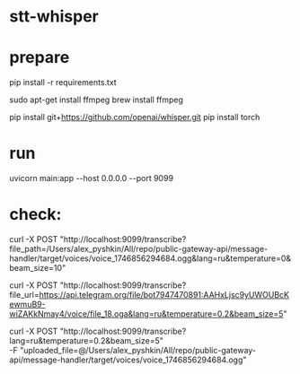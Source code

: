 # stt-whisper

# prepare
pip install -r requirements.txt

sudo apt-get install ffmpeg
brew install ffmpeg

pip install git+https://github.com/openai/whisper.git
pip install torch

# run
uvicorn main:app --host 0.0.0.0 --port 9099


# check:
curl -X POST "http://localhost:9099/transcribe?file_path=/Users/alex_pyshkin/All/repo/public-gateway-api/message-handler/target/voices/voice_1746856294684.ogg&lang=ru&temperature=0&beam_size=10"

curl -X POST "http://localhost:9099/transcribe?file_url=https://api.telegram.org/file/bot7947470891:AAHxLjsc9yUWOUBcKewmuB9-wiZAKkNmay4/voice/file_18.oga&lang=ru&temperature=0.2&beam_size=5"

curl -X POST "http://localhost:9099/transcribe?lang=ru&temperature=0.2&beam_size=5" \
  -F "uploaded_file=@/Users/alex_pyshkin/All/repo/public-gateway-api/message-handler/target/voices/voice_1746856294684.ogg"
